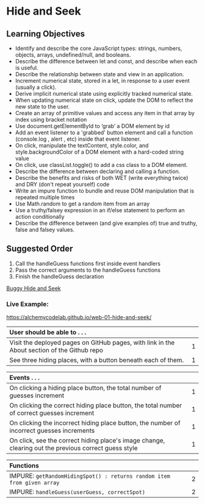 # Hide and Seek

## Learning Objectives
- Identify and describe the core JavaScript types: strings, numbers, objects, arrays, undefined/null, and booleans.
- Describe the difference between let and const, and describe when each is useful.
- Describe the relationship between state and view in an application.
- Increment numerical state, stored in a let, in response to a user event (usually a click).
- Derive implicit numerical state using explicitly tracked numerical state. 
- When updating numerical state on click, update the DOM to reflect the new state to the user.
- Create an array of primitive values and access any item in that array by index using bracket notation
- Use document.getElementById  to ‘grab’ a DOM element by id
- Add an event listener to a 'grabbed' button element and call a function (console.log , alert , etc) inside that event listener.
- On click, manipulate the textContent, style.color, and style.backgroundColor  of a DOM element with a hard-coded string value
- On click, use classList.toggle() to add a css class to a DOM element.
- Describe the difference between declaring and calling a function.
- Describe the benefits and risks of both WET (write everything twice) and DRY (don't repeat yourself) code
- Write an impure function to bundle and reuse DOM manipulation that is repeated multiple times
- Use Math.random to get a random item from an array
- Use a truthy/falsey expression in an if/else statement to perform an action conditionally
- Describe the difference between (and give examples of) true  and truthy, false  and falsey values.

## Suggested Order
1) Call the handleGuess functions first inside event handlers
2) Pass the correct arguments to the handleGuess functions
3) Finish the handleGuess declaration

[Buggy Hide and Seek](https://github.com/alchemycodelab/buggy-js-hide-and-seek/)

### Live Example:
https://alchemycodelab.github.io/web-01-hide-and-seek/


| User should be able to . . .                                                         |             |
| :----------------------------------------------------------------------------------- | ----------: |
| Visit the deployed pages on GitHub pages, with link in the About section of the Github repo|        1 |
| See three hiding places, with a button beneath each of them.                               |        1 |

| Events . . .                                                         |             |
| :----------------------------------------------------------------------------------- | ----------: |
| On clicking a hiding place button, the total number of guesses increment                         |        1 |
| On clicking the correct hiding place button, the total number of correct guesses increment                       |        1 |
| On clicking the incorrect hiding place button, the number of incorrect guesses increments                       |        1 |
| On click, see the correct hiding place's image change, clearing out the previous correct guess style|1|

| Functions                                                              |             |
| :----------------------------------------------------------------------------------- | ----------: |
| IMPURE: `getRandomHidingSpot() : returns random item from given array` | 2 |
| IMPURE: `handleGuess(userGuess, correctSpot)` | 2 |
